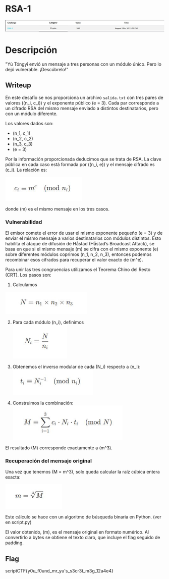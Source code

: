 # RSA-1
![](recursos/RSA-1.jpeg) 

# Descripción
 "Yú Tóngyī envió un mensaje a tres personas con un módulo único. Pero lo dejó vulnerable. ¡Descúbrelo!"
## Writeup
En este desafío se nos proporciona un archivo `salida.txt` con tres pares de valores \((n_i, c_i)\) y el exponente público \(e = 3\). Cada par corresponde a un cifrado RSA del mismo mensaje enviado a distintos destinatarios, pero con un módulo diferente.  

Los valores dados son:  

- \(n_1, c_1\)  
- \(n_2, c_2\)  
- \(n_3, c_3\)  
- \(e = 3\)  

Por la información proporcionada deducimos que se trata de RSA. La clave pública en cada caso está formada por \((n_i, e)\) y el mensaje cifrado es \(c_i\). La relación es:  

![](recursos/RSA5.jpeg)

donde \(m\) es el mismo mensaje en los tres casos.  

### Vulnerabilidad  
El emisor comete el error de usar el mismo exponente pequeño (e = 3) y de enviar el mismo mensaje a varios destinatarios con módulos distintos. Esto habilita el ataque de difusión de Håstad (Håstad’s Broadcast Attack), se basa en que si el mismo mensaje \(m\) se cifra con el mismo exponente \(e\) sobre diferentes módulos coprimos \(n_1, n_2, n_3\), entonces podemos recombinar esos cifrados para recuperar el valor exacto de \(m^e\).  

Para unir las tres congruencias utilizamos el Teorema Chino del Resto (CRT). Los pasos son:  
1. Calculamos  

![](recursos/RSA1.jpeg)


2. Para cada módulo \(n_i\), definimos  
![](recursos/RSA2.jpeg)

3. Obtenemos el inverso modular de cada \(N_i\) respecto a \(n_i\):  
![](recursos/RSA3.jpeg)

4. Construimos la combinación:  
![](recursos/RSA4.jpeg)

El resultado \(M\) corresponde exactamente a \(m^3\).

### Recuperación del mensaje original
Una vez que tenemos \(M = m^3\), solo queda calcular la raíz cúbica entera exacta:  

![](recursos/RSA6.jpeg)

Este cálculo se hace con un algoritmo de búsqueda binaria en Python. (ver en script.py) 

El valor obtenido, \(m\), es el mensaje original en formato numérico. Al convertirlo a bytes se obtiene el texto claro, que incluye el flag seguido de padding.  

## Flag
scriptCTF{y0u_f0und_mr_yu's_s3cr3t_m3g_12a4e4}
